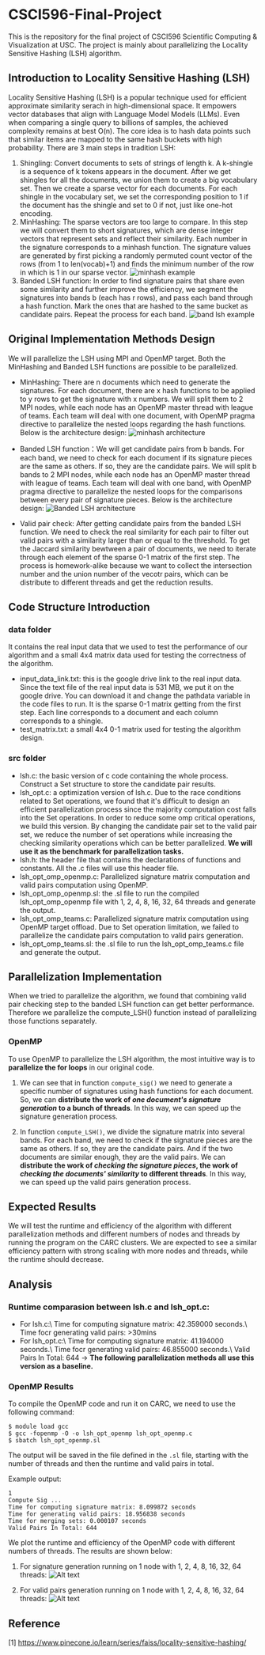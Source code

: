 # CSCI596-Final-Project

This is the repository for the final project of CSCI596 Scientific Computing & Visualization at USC. The project is mainly about parallelizing the Locality Sensitive Hashing (LSH) algorithm.

## Introduction to Locality Sensitive Hashing (LSH)

Locality Sensitive Hashing (LSH) is a popular technique used for efficient approximate similarity serach in high-dimensional space. It empowers vector databases that align with Language Model Models (LLMs). Even when comparing a single query to billions of samples, the achieved complexity remains at best O(n). The core idea is to hash data points such that similar items are mapped to the same hash buckets with high probability. There are 3 main steps in tradition LSH: 

1. Shingling: Convert documents to sets of strings of length k. A k-shingle is a sequence of k tokens appears in the document. After we get shingles for all the documents, we union them to create a big vocabulary set. Then we create a sparse vector for each documents. For each shingle in the vocabulary set, we set the corresponding position to 1 if the document has the shingle and set to 0 if not, just like one-hot encoding.
2. MinHashing: The sparse vectors are too large to compare. In this step we will convert them to short signatures, which are dense integer vectors that represent sets and reflect their similarity. Each number in the signature corresponds to a minhash function.  The signature values are generated by first picking a randomly permuted count vector of the rows (from 1 to len(vocab)+1) and finds the minimum number of the row in which is 1 in our sparse vector.
![minhash example](img/alg_design_img/image.png)
3. Banded LSH function: In order to find signature pairs that share even some similarity and further improve the efficiency, we segment the signatures into bands b (each has r rows), and pass each band through a hash function. Mark the ones that are hashed to the same bucket as candidate pairs. Repeat the process for each band.
![band lsh example](img/alg_design_img/image-1.png)

## Original Implementation Methods Design
We will parallelize the LSH using MPI and OpenMP target. Both the MinHashing and Banded LSH functions are possible to be parallelized.
* MinHashing: There are n documents which need to generate the signatures. For each document, there are x hash functions to be applied to y rows to get the signature with x numbers. We will split them to 2 MPI nodes, while each node has an OpenMP master thread with league of teams. Each team will deal with one document, with OpenMP pragma directive to parallelize the nested loops regarding the hash functions. Below is the architecture design:
![minhash architecture](img/alg_design_img/minhash.png)

* Banded LSH function：We will get candidate pairs from b bands. For each band, we need to check for each document if its signature pieces are the same as others. If so, they are the candidate pairs. We will split b bands to 2 MPI nodes, while each node has an OpenMP master thread with league of teams. Each team will deal with one band, with OpenMP pragma directive to parallelize the nested loops for the comparisons between every pair of signature pieces. Below is the architecture design:
![Banded LSH architecture](img/alg_design_img/banded_lsh.png)

* Valid pair check: After getting candidate pairs from the banded LSH function. We need to check the real similarity for each pair to filter out valid pairs with a similarity larger than or equal to the threshold. To get the Jaccard similarity bewtween a pair of documents, we need to iterate through each element of the sparse 0-1 matrix of the first step. The process is homework-alike because we want to collect the intersection number and the union number of the vecotr pairs, which can be distribute to different threads and get the reduction results. 

## Code Structure Introduction
### data folder
It contains the real input data that we used to test the performance of our algorithm and a small 4x4 matrix data used for testing the correctness of the algorithm.
* input_data_link.txt: this is the google drive link to the real input data. Since the text file of the real input data is 531 MB, we put it on the google drive. You can download it and change the pathdata variable in the code files to run. It is the sparse 0-1 matrix getting from the first step. Each line corresponds to a document and each column corresponds to a shingle.
* test_matrix.txt: a small 4x4 0-1 matrix used for testing the algorithm design.
### src folder
* lsh.c: the basic version of c code containing the whole process. Construct a Set structure to store the candidate pair results.
* lsh_opt.c: a optimization version of lsh.c. Due to the race conditions related to Set operations, we found that it's difficult to design an efficient parallelization process since the majority computation cost falls into the Set operations. In order to reduce some omp critical operations, we build this version. By changing the candidate pair set to the valid pair set, we reduce the number of set operations while increasing the checking similarity operations which can be better parallelized. **We will use it as the benchmark for parallelization tasks.**
* lsh.h: the header file that contains the declarations of functions and constants. All the .c files will use this header file.
* lsh_opt_omp_openmp.c: Parallelized signature matrix computation and valid pairs computation using OpenMP.
* lsh_opt_omp_openmp.sl: the .sl file to run the compiled lsh_opt_omp_openmp file with 1, 2, 4, 8, 16, 32, 64 threads and generate the output.
* lsh_opt_omp_teams.c: Parallelized signature matrix computation using OpenMP target offload. Due to Set operation limitation, we failed to parallelize the candidate pairs computation to valid pairs generation.
* lsh_opt_omp_teams.sl: the .sl file to run the lsh_opt_omp_teams.c file and generate the output.

## Parallelization Implementation
When we tried to parallelize the algorithm, we found that combining valid pair checking step to the banded LSH function can get better performance. Therefore we parallelize the compute_LSH() function instead of parallelizing those functions separately.

### OpenMP
To use OpenMP to parallelize the LSH algorithm, the most intuitive way is to **parallelize the for loops** in our original code.

1. We can see that in function ```compute_sig()``` we need to generate a specific number of signatures using hash functions for each document. 
So, we can **distribute the work of *one document's signature generation* to a bunch of threads**. 
In this way, we can speed up the signature generation process.

2. In function ```compute_LSH()```, we divide the signature matrix into several bands. 
For each band, we need to check if the signature pieces are the same as others. If so, they are the candidate pairs. And if the two documents are similar enough, they are the valid pairs. 
We can **distribute the work of *checking the signature pieces*, the work of *checking the documents' similarity* to different threads**. 
In this way, we can speed up the valid pairs generation process.

## Expected Results
We will test the runtime and efficiency of the algorithm with different parallelization methods and different numbers of nodes and threads by running the program on the CARC clusters. We are expected to see a similar efficiency pattern with strong scaling with more nodes and threads, while the runtime should decrease.

## Analysis
### Runtime comparasion between lsh.c and lsh_opt.c: 
* For lsh.c:\ Time for computing signature matrix: 42.359000 seconds.\ Time focr generating valid pairs: >30mins
* For lsh_opt.c:\ Time for computing signature matrix: 41.194000 seconds.\ Time focr generating valid pairs: 46.855000 seconds.\ Valid Pairs In Total: 644 -> **The following parallelization methods all use this version as a baseline.** 

### OpenMP Results
To compile the OpenMP code and run it on CARC, we need to use the following command:
```
$ module load gcc
$ gcc -fopenmp -O -o lsh_opt_openmp lsh_opt_openmp.c
$ sbatch lsh_opt_openmp.sl
```
The output will be saved in the file defined in the ```.sl``` file, starting with the number of threads and then the runtime and valid pairs in total.

Example output:
```
1
Compute Sig ...
Time for computing signature matrix: 8.099872 seconds
Time for generating valid pairs: 18.956838 seconds
Time for merging sets: 0.000107 seconds
Valid Pairs In Total: 644
```

We plot the runtime and efficiency of the OpenMP code with different numbers of threads. The results are shown below:
1. For signature generation running on 1 node with 1, 2, 4, 8, 16, 32, 64 threads:
![Alt text](img/opemmp_plot/OpenMP_Signature_Generation_Result.png)

2. For valid pairs generation running on 1 node with 1, 2, 4, 8, 16, 32, 64 threads:
![Alt text](img/opemmp_plot/OpenMP_Valid_Pairs_Generation_Result.png)


## Reference
[1] https://www.pinecone.io/learn/series/faiss/locality-sensitive-hashing/

